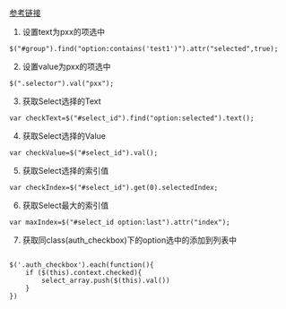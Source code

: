 #
[参考链接](https://www.cnblogs.com/lgx5/p/11059009.html)
1. 设置text为pxx的项选中
```jacascript
$("#group").find("option:contains('test1')").attr("selected",true);
```
2. 设置value为pxx的项选中
```jacascript
$(".selector").val("pxx");
```
3. 获取Select选择的Text
```jacascript
var checkText=$("#select_id").find("option:selected").text();
```
4. 获取Select选择的Value
```jacascript
var checkValue=$("#select_id").val(); 
```
5. 获取Select选择的索引值
```jacascript
var checkIndex=$("#select_id").get(0).selectedIndex;
```
6. 获取Select最大的索引值
```jacascript
var maxIndex=$("#select_id option:last").attr("index"); 
```

7. 获取同class(auth_checkbox)下的option选中的添加到列表中
```jacascript

$('.auth_checkbox').each(function(){
    if ($(this).context.checked){
        select_array.push($(this).val())
    }
})
```
